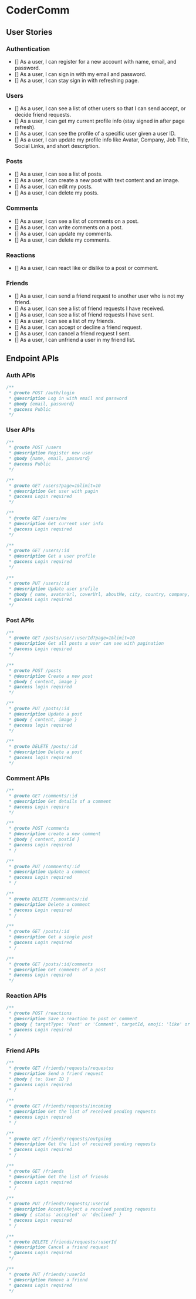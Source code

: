 # CoderComm

## User Stories

### Authentication

- [] As a user, I can register for a new account with name, email, and password.
- [] As a user, I can sign in with my email and password.
- [] As a user, I can stay sign in with refreshing page.

### Users

- [] As a user, I can see a list of other users so that I can send accept, or decide friend requests.
- [] As a user, I can get my current profile info (stay signed in after page refresh).
- [] As a user, I can see the profile of a specific user given a user ID.
- [] As a user, I can update my profile info like Avatar, Company, Job Title, Social Links, and short description.

### Posts

- [] As a user, I can see a list of posts.
- [] As a user, I can create a new post with text content and an image.
- [] As a user, I can edit my posts.
- [] As a user, I can delete my posts.

### Comments

- [] As a user, I can see a list of comments on a post.
- [] As a user, I can write comments on a post.
- [] As a user, I can update my comments.
- [] As a user, I can delete my comments.

### Reactions

- [] As a user, I can react like or dislike to a post or comment.

### Friends

- [] As a user, I can send a friend request to another user who is not my friend.
- [] As a user, I can see a list of friend requests I have received.
- [] As a user, I can see a list of friend requests I have sent.
- [] As a user, I can see a list of my friends.
- [] As a user, I can accept or decline a friend request.
- [] As a user, I can cancel a friend request I sent.
- [] As a user, I can unfriend a user in my friend list.

## Endpoint APIs

### Auth APIs

```javascript
/**
 * @route POST /auth/login
 * @description Log in with email and password
 * @body {email, password}
 * @access Public
 */
```

### User APIs

```javascript
/**
 * @route POST /users
 * @description Register new user
 * @body {name, email, password}
 * @access Public
 */
```

```javascript
/**
 * @route GET /users?page=1&limit=10
 * @description Get user with pagin
 * @access Login required
 */
```

```javascript
/**
 * @route GET /users/me
 * @description Get current user info
 * @access Login required
 */
```

```javascript
/**
 * @route GET /users/:id
 * @description Get a user profile
 * @access Login required
 */
```

```javascript
/**
 * @route PUT /users/:id
 * @description Update user profile
 * @body { name, avatarUrl, coverUrl, aboutMe, city, country, company, jobTitle, facebookLink, instagramLink, linkedinLink, twitterLink }
 * @access Login required
 */
```

### Post APIs

```javascript
/**
 * @route GET /posts/user/:userId?page=1&limit=10
 * @description Get all posts a user can see with pagination
 * @access Login required
 */
```

```javascript
/**
 * @route POST /posts
 * @description Create a new post
 * @body { content, image }
 * @access login required
 */
```

```javascript
/**
 * @route PUT /posts/:id
 * @description Update a post
 * @body { content, image }
 * @access login required
 */
```

```javascript
/**
 * @route DELETE /posts/:id
 * @description Delete a post
 * @access login required
 */
```

### Comment APIs

```javascript
/**
 * @route GET /comments/:id
 * @description Get details of a comment
 * @access Login require
 */
```

```javascript
/**
 * @route POST /comments
 * @description create a new comment
 * @body { content, postId }
 * @access Login required
 * /
```

```javascript
/**
 * @route PUT /commnents/:id
 * @description Update a comment
 * @access Login required
 * /
```

```javascript
/**
 * @route DELETE /commnents/:id
 * @description Delete a comment
 * @access Login required
 * /
```

```javascript
/**
 * @route GET /posts/:id
 * @description Get a single post
 * @access Login required
 * /
```

```javascript
/**
 * @route GET /posts/:id/comments
 * @description Get comments of a post
 * @access Login required
 */
```

### Reaction APIs

```javascript
/**
 * @route POST /reactions
 * @description Save a reaction to post or comment
 * @body { targetType: 'Post' or 'Comment', targetId, emoji: 'like' or 'dislike' }
 * @access Login required
 * /
```

### Friend APIs

```javascript
/**
 * @route GET /friends/requests/requestss
 * @description Send a friend request
 * @body { to: User ID }
 * @access Login required
 * /
```

```javascript
/**
 * @route GET /friends/requests/incoming
 * @description Get the list of received pending requests
 * @access Login required
 * /
```

```javascript
/**
 * @route GET /friends/requests/outgoing
 * @description Get the list of received pending requests
 * @access Login required
 * /
```

```javascript
/**
 * @route GET /friends
 * @description Get the list of friends
 * @access Login required
 * /
```

```javascript
/**
 * @route PUT /friends/requests/:userId
 * @description Accept/Reject a received pending requests
 * @body { status 'accepted' or 'declined' }
 * @access Login required
 * /
```

```javascript
/**
 * @route DELETE /friends/requests/:userId
 * @description Cancel a friend request
 * @access Login required
 */
```

```javascript
/**
 * @route PUT /friends/:userId
 * @description Remove a friend
 * @access Login required
 */
```
